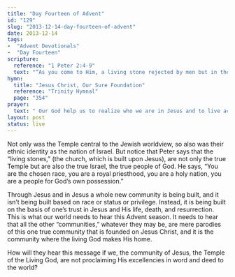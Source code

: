 ```yaml
---
title: "Day Fourteen of Advent"
id: "129"
slug: "2013-12-14-day-fourteen-of-advent"
date: 2013-12-14
tags: 
-  "Advent Devotionals"
-  "Day Fourteen"
scripture: 
  reference: "1 Peter 2:4-9"
  text: "“As you come to Him, a living stone rejected by men but in the sight of God chosen and precious, you yourselves like living stones are being built up as a spiritual house, to be a holy priesthood, to offer spiritual sacrifices acceptable to God through Jesus Christ. For it stands in Scripture: ‘Behold, I am laying in Zion a stone, a cornerstone chosen and precious, and whoever believes in Him will not be put to shame.’ So the honor is for you who believe, but for those who do not believe, ‘The stone that the builders rejected has become the cornerstone,’ and ‘A stone of stumbling, and a rock of offense...’ But you are a chosen race, a royal priesthood, a holy nation, a people for His own possession, that you may proclaim the excellencies of Him who called you out of darkness into His marvelous light.”"
hymn: 
  title: "Jesus Christ, Our Sure Foundation"
  reference: "Trinity Hymnal"
  page: "354"
prayer: 
  text: " Our God help us to realize who we are in Jesus and to live accordingly in our darkened world. Amen."
layout: post
status: live
---
```


Not only was the Temple central to the Jewish worldview, so also was their ethnic identity as the nation of Israel. But notice that Peter says that the “living stones,” (the church, which is built upon Jesus), are not only the true Temple but are also the true Israel, the true people of God. He says, “You are the chosen race, you are a royal priesthood, you are a holy nation, you are a people for God’s own possession.”

Through Jesus and in Jesus a whole new community is being built, and it isn’t being built based on race or status or privilege. Instead, it is being built on the basis of one’s trust in Jesus and His life, death, and resurrection. This is what our world needs to hear this Advent season. It needs to hear that all the other “communities,” whatever they may be, are mere parodies of this one true community that is founded on Jesus Christ, and it is the community where the living God makes His home.

How will they hear this message if we, the community of Jesus, the Temple of the Living God, are not proclaiming His excellencies in word and deed to the world?

